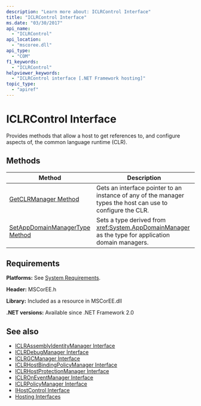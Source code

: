 ```yaml
---
description: "Learn more about: ICLRControl Interface"
title: "ICLRControl Interface"
ms.date: "03/30/2017"
api_name:
  - "ICLRControl"
api_location:
  - "mscoree.dll"
api_type:
  - "COM"
f1_keywords:
  - "ICLRControl"
helpviewer_keywords:
  - "ICLRControl interface [.NET Framework hosting]"
topic_type:
  - "apiref"
---
```

# ICLRControl Interface

Provides methods that allow a host to get references to, and configure aspects of, the common language runtime (CLR).

## Methods

|Method|Description|
|------------|-----------------|
|[GetCLRManager Method](iclrcontrol-getclrmanager-method.md)|Gets an interface pointer to an instance of any of the manager types the host can use to configure the CLR.|
|[SetAppDomainManagerType Method](iclrcontrol-setappdomainmanagertype-method.md)|Sets a type derived from <xref:System.AppDomainManager> as the type for application domain managers.|

## Requirements

 **Platforms:** See [System Requirements](../../../framework/get-started/system-requirements.md).

 **Header:** MSCorEE.h

 **Library:** Included as a resource in MSCorEE.dll

 **.NET versions:** Available since .NET Framework 2.0

## See also

- [ICLRAssemblyIdentityManager Interface](iclrassemblyidentitymanager-interface.md)
- [ICLRDebugManager Interface](iclrdebugmanager-interface.md)
- [ICLRGCManager Interface](iclrgcmanager-interface.md)
- [ICLRHostBindingPolicyManager Interface](iclrhostbindingpolicymanager-interface.md)
- [ICLRHostProtectionManager Interface](iclrhostprotectionmanager-interface.md)
- [ICLROnEventManager Interface](iclroneventmanager-interface.md)
- [ICLRPolicyManager Interface](iclrpolicymanager-interface.md)
- [IHostControl Interface](ihostcontrol-interface.md)
- [Hosting Interfaces](hosting-interfaces.md)
